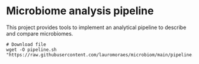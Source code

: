 # Microbiome analysis pipeline
This project provides tools to implement an analytical pipeline to describe and compare microbiomes.

```
# Download file
wget -O pipeline.sh "https://raw.githubusercontent.com/lauromoraes/microbiom/main/pipeline.sh"
```
